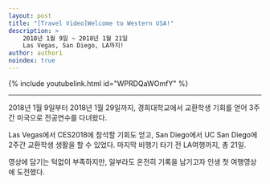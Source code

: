 ```yaml
---
layout: post
title: "[Travel Video]Welcome to Western USA!"
description: >
    2018년 1월 9일 ~ 2018년 1월 21일  
    Las Vegas, San Diego, LA까지!
author: author1
noindex: true
---
```


{% include youtubelink.html id="WPRDQaWOmfY" %}

* * *

2018년 1월 9일부터 2018년 1월 29일까지,
경희대학교에서 교환학생 기회를 얻어 3주간 미국으로 전공연수를 다녀왔다.

Las Vegas에서 CES2018에 참석할 기회도 얻고, San Diego에서 UC San Diego에 2주간 교환학생 생활을 할 수 있었다. 마지막 비행기 타기 전 LA여행까지, 총 21일.

영상에 담기는 턱없이 부족하지만, 일부라도 온전히 기록을 남기고자 인생 첫 여행영상에 도전했다.